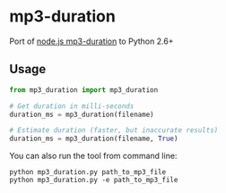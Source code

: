 # mp3-duration
Port of [node.js mp3-duration](https://github.com/ddsol/mp3-duration) to Python 2.6+

## Usage

```python
from mp3_duration import mp3_duration

# Get duration in milli-seconds
duration_ms = mp3_duration(filename)

# Estimate duration (faster, but inaccurate results)
duration_ms = mp3_duration(filename, True)
```

You can also run the tool from command line:

```Shell
python mp3_duration.py path_to_mp3_file
python mp3_duration.py -e path_to_mp3_file
```
